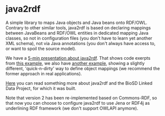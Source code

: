 # java2rdf

A simple library to maps Java objects and Java beans onto RDF/OWL. Contrary to other similar tools, java2rdf is based on declaring mappings between JavaBeans and RDF/OWL entities in dedicated mapping Java classes, so not in configuration files (you don't have to learn yet another XML schema), not via Java annotations (you don't always have access to, or want to spoil the source model).  

We have a [5-min presentation about java2rdf](http://www.slideshare.net/mbrandizi/java2rdf). That shows code exerpts from [this example](https://github.com/EBIBioSamples/java2rdf/tree/master/src/test/java/uk/ac/ebi/fg/java2rdf/mapping/foaf_example), we also have  [another example](https://github.com/EBIBioSamples/java2rdf/blob/master/src/test/java/uk/ac/ebi/fg/java2rdf/mapping/MappersTest.java), showing a slightly different, 'quick-n-dirty' way to define object mappings (we recommend the former approach in real applications).

[Here](http://www.marcobrandizi.info/mysite/node/153) you can read something more about java2rdf and the BioSD Linked Data Project, for which it was built.

Note that version 2 has been re-implemented based on Commons-RDF, so that now you can choose to configure java2rdf 
to use Jena or RDF4j as underlining RDF framework (we don't support OWLAPI anymore).
 
